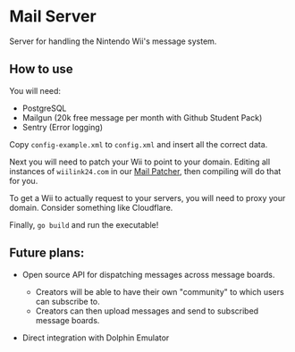 # Mail Server
Server for handling the Nintendo Wii's message system.

## How to use
You will need:
- PostgreSQL
- Mailgun (20k free message per month with Github Student Pack)
- Sentry (Error logging)

Copy `config-example.xml` to `config.xml` and insert all the correct data.

Next you will need to patch your Wii to point to your domain. Editing all instances of `wiilink24.com` in our [Mail Patcher](https://github.com/WiiLink24/Mail-Patcher), then compiling will do that for you.

To get a Wii to actually request to your servers, you will need to proxy your domain. Consider something like Cloudflare.

Finally, `go build` and run the executable!

## Future plans:
- Open source API for dispatching messages across message boards.
  - Creators will be able to have their own "community" to which users can subscribe to.
  - Creators can then upload messages and send to subscribed message boards.

- Direct integration with Dolphin Emulator

